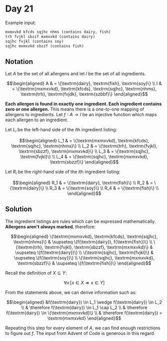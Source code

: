# Day 21

Example input:

```txt
mxmxvkd kfcds sqjhc nhms (contains dairy, fish)
trh fvjkl sbzzf mxmxvkd (contains dairy)
sqjhc fvjkl (contains soy)
sqjhc mxmxvkd sbzzf (contains fish)
```

## Notation

Let $A$ be the set of all allergens and let $I$ be the set of all ingredients.

$$\begin{aligned}
    A & = \{\textrm{dairy}, \textrm{fish}, \textrm{soy}\} \\
    I & = \{\textrm{mxmxvkd}, \textrm{kfcds}, \textrm{sqjhc}, \textrm{nhms}, \textrm{trh}, \textrm{fvjdk}, \textrm{szbbf}\}
\end{aligned}$$

**Each allergen is found in exactly one ingredient. Each ingredient contains zero or one allergen.** This means there is a one-to-one mapping of allergens to ingredients. Let $f : A \to I$ be an injective function which maps each allergen to an ingredient.

Let $L_i$ be the left-hand side of the $i$th ingredient listing:

$$\begin{aligned}
    L_1 & = \{\textrm{mxmxvkd}, \textrm{kfcds}, \textrm{sqjhc}, \textrm{nhms}\} \\
    L_2 & = \{\textrm{trh}, \textrm{fvjkl}, \textrm{sbzzf}, \textrm{mxmxvkd}\} \\
    L_3 & = \{\textrm{sqjhc}, \textrm{fvjkl}\} \\
    L_4 & = \{\textrm{sqjhc}, \textrm{mxmxvkd}, \textrm{sbzzf}\}
\end{aligned}$$

Let $R_i$ be the right-hand side of the $i$th ingredient listing:

$$\begin{aligned}
    R_1 & = \{\textrm{dairy}, \textrm{fish}\} \\
    R_2 & = \{\textrm{dairy}\} \\
    R_3 & = \{\textrm{soy}\} \\
    R_4 & = \{\textrm{fish}\} \\
\end{aligned}$$

## Solution

The ingredient listings are rules which can be expressed mathematically. **Allergens aren't always marked**, therefore:

$$\begin{aligned}
    \{\textrm{mxmxvkd}, \textrm{kfcds}, \textrm{sqjhc}, \textrm{nhms}\} & \supseteq \{f(\textrm{dairy}), f(\textrm{fish})\} \\
    \{\textrm{trh}, \textrm{fvjkl}, \textrm{sbzzf}, \textrm{mxmxvkd}\} & \supseteq \{f(\textrm{dairy})\} \\
    \{\textrm{sqjhc}, \textrm{fvjkl}\} & \supseteq \{f(\textrm{soy})\} \\
    \{\textrm{sqjhc}, \textrm{mxmxvkd}, \textrm{sbzzf}\} & \supseteq \{f(\textrm{fish})\}
\end{aligned}$$

Recall the definition of $X \subseteq Y$:

$$\forall x\, [x \in X \Rightarrow x \in Y]$$

From the statements above, we can derive information such as:

$$\begin{aligned}
    &f(\textrm{dairy}) \in L_1 \wedge f(\textrm{dairy}) \in L_2 \\
    & \therefore f(\textrm{dairy}) \in L_1 \cap L_2 \\
    & \therefore f(\textrm{dairy}) \in \{\textrm{mxmxvkd}\} \\
    & \therefore f(\textrm{dairy}) = \textrm{mxmxvkd}
\end{aligned}$$

Repeating this step for every element of $A$, we can find enough restrictions to figure out $f$. The input from Advent of Code is generous in this regard.
